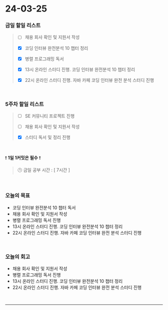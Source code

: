 # 24-03-25
### 금일 할일 리스트
> - [ ]  채용 회사 확인 및 지원서 작성
>
> - [x]  코딩 인터뷰 완전분석 10 챕터 정리
>
> - [x]  병렬 프로그래밍 독서
>
> - [x]  13시 온라인 스터디 진행. 코딩 인터뷰 완전분석 10 챕터 정리
>
> - [x]  22시 온라인 스터디 진행. 자바 카페 코딩 인터뷰 완전 분석 스터디 진행

<br/>

### 5주차 할일 리스트  
> - [ ]  SE 커뮤니티 프로젝트 진행
>
> - [ ]  채용 회사 확인 및 지원서 작성
>
> - [x]  스터디 독서 및 정리 진행

<br/>

❗ **1일 1커밋은 필수** ❗
> 🕒 금일 공부 시간 : [ 7시간 ]

<br/>

### 오늘의 목표
- 코딩 인터뷰 완전분석 10 챕터 독서
- 채용 회사 확인 및 지원서 작성
- 병렬 프로그래밍 독서 진행
- 13시 온라인 스터디 진행. 코딩 인터뷰 완전분석 10 챕터 정리
- 22시 온라인 스터디 진행. 자바 카페 코딩 인터뷰 완전 분석 스터디 진행

<br>

### 오늘의 회고
- 채용 회사 확인 및 지원서 작성
- 병렬 프로그래밍 독서 진행
- 13시 온라인 스터디 진행. 코딩 인터뷰 완전분석 10 챕터 정리
- 22시 온라인 스터디 진행. 자바 카페 코딩 인터뷰 완전 분석 스터디 진행


<br/>

------------  

